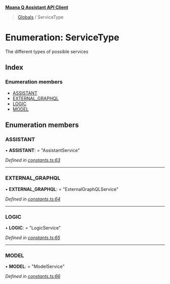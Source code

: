 **[Maana Q Assistant API Client](../README.md)**

> [Globals](../README.md) / ServiceType

# Enumeration: ServiceType

The different types of possible services

## Index

### Enumeration members

* [ASSISTANT](servicetype.md#assistant)
* [EXTERNAL\_GRAPHQL](servicetype.md#external_graphql)
* [LOGIC](servicetype.md#logic)
* [MODEL](servicetype.md#model)

## Enumeration members

### ASSISTANT

•  **ASSISTANT**:  = "AssistantService"

*Defined in [constants.ts:63](https://github.com/maana-io/q-assistant-client/blob/develop/src/constants.ts#L63)*

___

### EXTERNAL\_GRAPHQL

•  **EXTERNAL\_GRAPHQL**:  = "ExternalGraphQLService"

*Defined in [constants.ts:64](https://github.com/maana-io/q-assistant-client/blob/develop/src/constants.ts#L64)*

___

### LOGIC

•  **LOGIC**:  = "LogicService"

*Defined in [constants.ts:65](https://github.com/maana-io/q-assistant-client/blob/develop/src/constants.ts#L65)*

___

### MODEL

•  **MODEL**:  = "ModelService"

*Defined in [constants.ts:66](https://github.com/maana-io/q-assistant-client/blob/develop/src/constants.ts#L66)*
